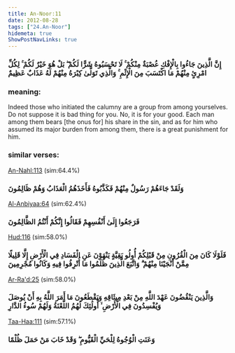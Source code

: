 ```yaml
---
title: An-Noor:11
date: 2012-08-28
tags: ["24.An-Noor"]
hidemeta: true 
ShowPostNavLinks: true 
---
```

### إِنَّ الَّذِينَ جَاءُوا بِالْإِفْكِ عُصْبَةٌ مِنْكُمْ ۚ لَا تَحْسَبُوهُ شَرًّا لَكُمْ ۖ بَلْ هُوَ خَيْرٌ لَكُمْ ۚ لِكُلِّ امْرِئٍ مِنْهُمْ مَا اكْتَسَبَ مِنَ الْإِثْمِ ۚ وَالَّذِي تَوَلَّىٰ كِبْرَهُ مِنْهُمْ لَهُ عَذَابٌ عَظِيمٌ
### meaning: 
Indeed those who initiated the calumny are a group from among yourselves. Do not suppose it is bad thing for you. No, it is for your good. Each man among them bears [the onus for] his share in the sin, and as for him who assumed its major burden from among them, there is a great punishment for him.
### similar verses: 

[An-Nahl:113](/16/113) (sim:64.4%)

### وَلَقَدْ جَاءَهُمْ رَسُولٌ مِنْهُمْ فَكَذَّبُوهُ فَأَخَذَهُمُ الْعَذَابُ وَهُمْ ظَالِمُونَ

[Al-Anbiyaa:64](/21/64) (sim:62.4%)

### فَرَجَعُوا إِلَىٰ أَنْفُسِهِمْ فَقَالُوا إِنَّكُمْ أَنْتُمُ الظَّالِمُونَ

[Hud:116](/11/116) (sim:58.0%)

### فَلَوْلَا كَانَ مِنَ الْقُرُونِ مِنْ قَبْلِكُمْ أُولُو بَقِيَّةٍ يَنْهَوْنَ عَنِ الْفَسَادِ فِي الْأَرْضِ إِلَّا قَلِيلًا مِمَّنْ أَنْجَيْنَا مِنْهُمْ ۗ وَاتَّبَعَ الَّذِينَ ظَلَمُوا مَا أُتْرِفُوا فِيهِ وَكَانُوا مُجْرِمِينَ

[Ar-Ra'd:25](/13/25) (sim:58.0%)

### وَالَّذِينَ يَنْقُضُونَ عَهْدَ اللَّهِ مِنْ بَعْدِ مِيثَاقِهِ وَيَقْطَعُونَ مَا أَمَرَ اللَّهُ بِهِ أَنْ يُوصَلَ وَيُفْسِدُونَ فِي الْأَرْضِ ۙ أُولَٰئِكَ لَهُمُ اللَّعْنَةُ وَلَهُمْ سُوءُ الدَّارِ

[Taa-Haa:111](/20/111) (sim:57.1%)

### وَعَنَتِ الْوُجُوهُ لِلْحَيِّ الْقَيُّومِ ۖ وَقَدْ خَابَ مَنْ حَمَلَ ظُلْمًا
